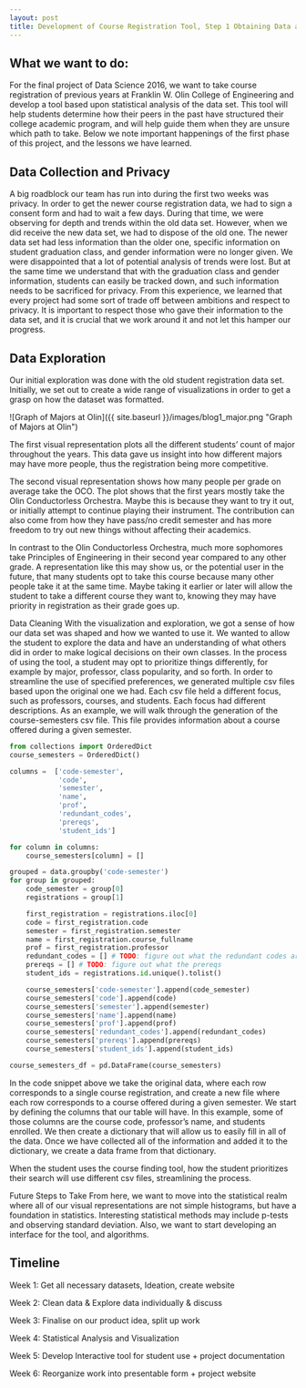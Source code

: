 ```yaml
---
layout: post
title: Development of Course Registration Tool, Step 1 Obtaining Data and Cleaning it
---
```


## What we want to do:
For the final project of Data Science 2016, we want to take course registration of previous years at Franklin W. Olin College of Engineering and develop a tool based upon statistical analysis of the data set. This tool will help students determine how their peers in the past have structured their college academic program, and will help guide them when they are unsure which path to take. Below we note important happenings of the first phase of this project, and the lessons we have learned.

## Data Collection and Privacy
A big roadblock our team has run into during the first two weeks was privacy. In order to get the newer course registration data, we had to sign a consent form and had to wait a few days. During that time, we were observing for depth and trends within the old data set. However, when we did receive the new data set, we had to dispose of the old one.
The newer data set had less information than the older one, specific information on student graduation class, and gender information were no longer given. We were disappointed that a lot of potential analysis of trends were lost. But at the same time we understand that with the graduation class and gender information, students can easily be tracked down, and such information needs to be sacrificed for privacy.
From this experience, we learned that every project had some sort of trade off between ambitions and respect to privacy. It is important to respect those who gave their information to the data set, and it is crucial that we work around it and not let this hamper our progress.

## Data Exploration
Our initial exploration was done with the old student registration data set. Initially, we set out to create a wide range of visualizations in order to get a grasp on how the dataset was formatted.

![Graph of Majors at Olin]({{ site.baseurl }}/images/blog1_major.png "Graph of Majors at Olin")



The first visual representation plots all the different students’ count of major throughout the years. This data gave us insight into how different majors may have more people, thus the registration being more competitive.


The second visual representation shows how many people per grade on average take the OCO. The plot shows that the first years mostly take the Olin Conductorless Orchestra. Maybe this is because they want to try it out, or initially attempt to continue playing their instrument. The contribution can also come from how they have pass/no credit semester and has more freedom to try out new things without affecting their academics.



In contrast to the Olin Conductorless Orchestra, much more sophomores take Principles of Engineering in their second year compared to any other grade. A representation like this may show us, or the potential user in the future, that many students opt to take this course because many other people take it at the same time. Maybe taking it earlier or later will allow the student to take a different course they want to, knowing they may have priority in registration as their grade goes up.

Data Cleaning
With the visualization and exploration, we got a sense of how our data set was shaped and how we wanted to use it. We wanted to allow the student to explore the data and have an understanding of what others did in order to make logical decisions on their own classes. In the process of using the tool, a student may opt to prioritize things differently, for example by major, professor, class popularity, and so forth.
In order to streamline the use of specified preferences, we generated multiple csv files based upon the original one we had. Each csv file held a different focus, such as professors, courses, and students. Each focus had different descriptions. As an example, we will walk through the generation of the course-semesters csv file. This file provides information about a course offered during a given semester.

```python
from collections import OrderedDict
course_semesters = OrderedDict()

columns =  ['code-semester',
        	'code',
        	'semester',
        	'name',
        	'prof',
        	'redundant_codes',
        	'prereqs',
        	'student_ids']

for column in columns:
	course_semesters[column] = []

grouped = data.groupby('code-semester')
for group in grouped:
	code_semester = group[0]
	registrations = group[1]

	first_registration = registrations.iloc[0]
	code = first_registration.code
	semester = first_registration.semester
	name = first_registration.course_fullname
	prof = first_registration.professor
	redundant_codes = [] # TODO: figure out what the redundant codes are
	prereqs = [] # TODO: figure out what the prereqs
	student_ids = registrations.id.unique().tolist()

	course_semesters['code-semester'].append(code_semester)
	course_semesters['code'].append(code)
	course_semesters['semester'].append(semester)
	course_semesters['name'].append(name)
	course_semesters['prof'].append(prof)
	course_semesters['redundant_codes'].append(redundant_codes)
	course_semesters['prereqs'].append(prereqs)
	course_semesters['student_ids'].append(student_ids)

course_semesters_df = pd.DataFrame(course_semesters)
```

In the code snippet above we take the original data, where each row corresponds to a single course registration, and create a new file where each row corresponds to a course offered during a given semester. We start by defining the columns that our table will have. In this example, some of those columns are the course code, professor’s name, and students enrolled. We then create a dictionary that will allow us to easily fill in all of the data. Once we have collected all of the information and added it to the dictionary, we create a data frame from that dictionary.

When the student uses the course finding tool, how the student prioritizes their search will use different csv files, streamlining the process.

Future Steps to Take
From here, we want to move into the statistical realm where all of our visual representations are not simple histograms, but have a foundation in statistics. Interesting statistical methods may include p-tests and observing standard deviation. Also, we want to start developing an interface for the tool, and algorithms.

## Timeline

Week 1: Get all necessary datasets, Ideation, create website

Week 2: Clean data & Explore data individually & discuss

Week 3: Finalise on our product idea, split up work

Week 4: Statistical Analysis and Visualization

Week 5: Develop Interactive tool for student use + project documentation

Week 6: Reorganize work into presentable form + project website
